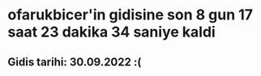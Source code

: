 # ofarukbicer'in gidisine son 8 gun 17 saat 23 dakika 34 saniye kaldi

## Gidis tarihi: 30.09.2022 :(